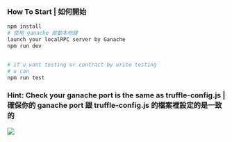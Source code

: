 ### How To Start | 如何開始

```bash
npm install
# 使用 ganache 啟動本地鏈
launch your localRPC server by Ganache
npm run dev


# if u want testing ur contract by write testing
# u can
npm run test
```


### Hint: Check your ganache port is the same as truffle-config.js | 確保你的 ganache port 跟 truffle-config.js 的檔案裡設定的是一致的
![](https://i.imgur.com/rWIg92e.png)